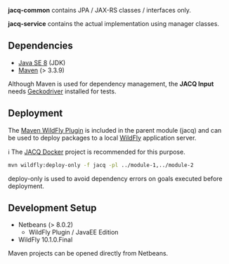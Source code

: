 **jacq-common** contains JPA / JAX-RS classes / interfaces only.

**jacq-service** contains the actual implementation using manager classes.

## Dependencies

- [Java SE 8](https://docs.oracle.com/javase/8/) (JDK)
- [Maven](https://maven.apache.org) (> 3.3.9)

Although Maven is used for dependency management, the **JACQ Input** needs [Geckodriver](https://github.com/mozilla/geckodriver) installed for tests.

## Deployment

The [Maven WildFly Plugin](https://docs.jboss.org/wildfly/plugins/maven/latest/index.html) is included in the parent module (jacq) and can be used to deploy packages to a local [WildFly](https://www.wildfly.org/) application server.

:information_source: The [JACQ Docker](https://github.com/jacq-system/jacq-docker) project is recommended for this purpose.

```sh
mvn wildfly:deploy-only -f jacq -pl ../module-1,../module-2
```

deploy-only is used to avoid dependency errors on goals executed before deployment.

## Development Setup

- Netbeans (> 8.0.2)
  - WildFly Plugin / JavaEE Edition
- WildFly 10.1.0.Final

Maven projects can be opened directly from Netbeans.

